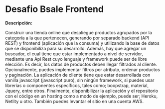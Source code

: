# Desafio Bsale Frontend
**Descripción:**

Construir una tienda online que despliegue productos agrupados por la categoría a la que pertenecen, generando por separado backend (API REST) y frontend (aplicación que la consuma) y utilizando la base de datos que se disponibiliza para su desarrollo. Además, hay que agregar un buscador, el cual tiene que estar implementado a nivel de servidor, mediante una Api Rest cuyo lenguaje y framework puede ser de libre elección. Es decir, los datos de productos deben llegar filtrados al cliente. Opcionalmente, puedes implementar filtros por atributo, ordenar productos y paginación. La aplicación de cliente tiene que estar desarrollada con vanilla javascript (javascript puro), sin ningún framework, si puedes usar librerías o componentes específicos, tales como; boopstrap, material, Jquery, entre otros. Finalmente, disponibilizar la aplicación y el repositorio con el código en un hosting como a modo de ejemplo, puede ser; Heroku, Netlity u otro. También puedes levantar el sitio en una cuenta AWS.
